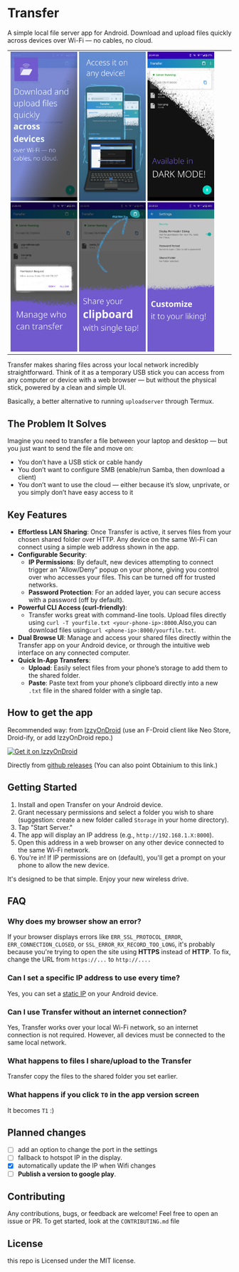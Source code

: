 # Transfer

A simple local file server app for Android. Download and upload files quickly across devices over Wi-Fi — no cables, no cloud.

<table>
  <tr>
    <td>
    	<img src="fastlane/metadata/android/en-US/images/phoneScreenshots/01.png" width="150px" />
    	<img src="fastlane/metadata/android/en-US/images/phoneScreenshots/02.png" width="150px" />
    	<img src="fastlane/metadata/android/en-US/images/phoneScreenshots/03.png" width="150px" />
    	<img src="fastlane/metadata/android/en-US/images/phoneScreenshots/04.png" width="150px" />
    	<img src="fastlane/metadata/android/en-US/images/phoneScreenshots/05.png" width="150px" />
    	<img src="fastlane/metadata/android/en-US/images/phoneScreenshots/06.png" width="150px" />
    </td>
  </tr>
</table>

Transfer makes sharing files across your local network incredibly straightforward. Think of it as a temporary USB stick you can access from any computer or device with a web browser — but without the physical stick, powered by a clean and simple UI.

Basically, a better alternative to running `uploadserver` through Termux.

## The Problem It Solves

Imagine you need to transfer a file between your laptop and desktop — but you just want to send the file and move on:

* You don’t have a USB stick or cable handy
* You don’t want to configure SMB (enable/run Samba, then download a client)
* You don’t want to use the cloud — either because it’s slow, unprivate, or you simply don’t have easy access to it

## Key Features

* **Effortless LAN Sharing**: Once Transfer is active, it serves files from your chosen shared folder over HTTP. Any device on the same Wi-Fi can connect using a simple web address shown in the app.
* **Configurable Security**:
    * **IP Permissions**: By default, new devices attempting to connect trigger an "Allow/Deny" popup on your phone, giving you control over who accesses your files. This can be turned off for trusted networks.
    * **Password Protection**: For an added layer, you can secure access with a password (off by default).
* **Powerful CLI Access (curl-friendly)**:
    * Transfer works great with command-line tools. Upload files directly using `curl -T yourfile.txt <your-phone-ip>:8000`.Also,you can download files using`curl <phone-ip>:8000/yourfile.txt`.
* **Dual Browse UI**: Manage and access your shared files directly within the Transfer app on your Android device, or through the intuitive web interface on any connected computer.
* **Quick In-App Transfers**:
    * **Upload**: Easily select files from your phone’s storage to add them to the shared folder.
    * **Paste**: Paste text from your phone’s clipboard directly into a new `.txt` file in the shared folder with a single tap.

## How to get the app
Recommended way:
from [IzzyOnDroid](https://apt.izzysoft.de/fdroid/index/apk/com.matanh.transfer) (use an F-Droid client like Neo Store, Droid-ify, or add IzzyOnDroid repo.)

  <a href="https://apt.izzysoft.de/fdroid/index/apk/com.matanh.transfer">
    <img alt="Get it on IzzyOnDroid" src="https://gitlab.com/IzzyOnDroid/repo/-/raw/master/assets/IzzyOnDroidButtonGreyBorder_nofont.png" height="54">
  </a>

Directly from [github releases](https://github.com/matan-h/Transfer/releases) (You can also point Obtainium to this link.)


## Getting Started

1. Install and open Transfer on your Android device.
2. Grant necessary permissions and select a folder you wish to share (suggestion: create a new folder called `Storage` in your home directory).
3. Tap "Start Server."
4. The app will display an IP address (e.g., `http://192.168.1.X:8000`).
5. Open this address in a web browser on any other device connected to the same Wi-Fi network.
6. You're in! If IP permissions are on (default), you'll get a prompt on your phone to allow the new device.

It's designed to be that simple. Enjoy your new wireless drive.

## FAQ
### Why does my browser show an error?
If your browser displays errors like `ERR_SSL_PROTOCOL_ERROR`, `ERR_CONNECTION_CLOSED`, or `SSL_ERROR_RX_RECORD_TOO_LONG`, it's probably because you're trying to open the site using **HTTPS** instead of **HTTP**. To fix, change the URL from `https://...` to `http://....`


### Can I set a specific IP address to use every time?
Yes, you can set a [static IP](https://junipersys.com/support/article/14695) on your Android device.

### Can I use Transfer without an internet connection?
Yes, Transfer works over your local Wi-Fi network, so an internet connection is not required. However, all devices must be connected to the same local network.

### What happens to files I share/upload to the Transfer
Transfer copy the files to the shared folder you set earlier.

### What happens if you click `T0` in the app version screen
It becomes `T1` :)

## Planned changes

- [ ] add an option to change the port in the settings
- [ ] fallback to hotspot IP in the display.
- [x] automatically update the IP when Wifi changes
- [ ] **Publish a version to google play**.

## Contributing

Any contributions, bugs, or feedback are welcome!
Feel free to open an issue or PR.
To get started, look at the `CONTRIBUTING.md` file

## License
this repo is Licensed under the MIT license.

